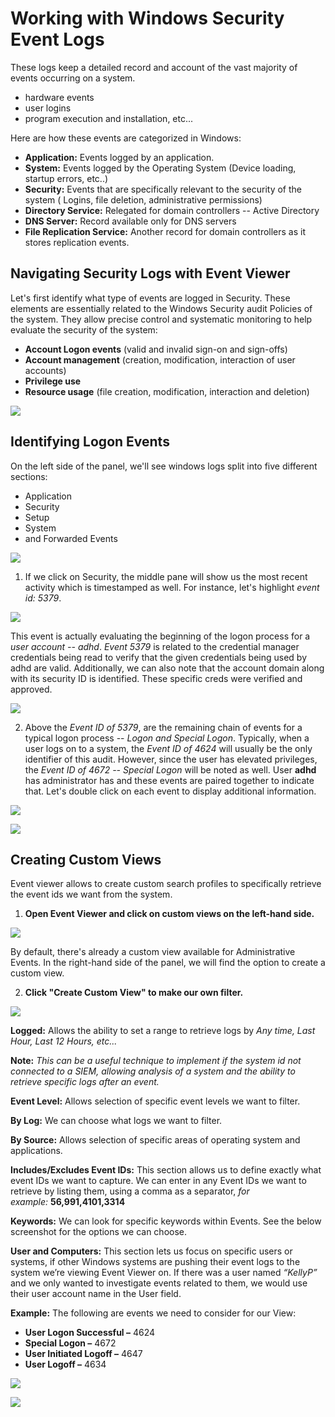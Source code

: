 

# Working with Windows Security Event Logs


These logs keep a detailed record and account of the vast majority of  events occurring on a system. 
- hardware events
- user logins
- program execution and installation, etc...

Here are how these events are categorized in Windows: 

- **Application:** Events logged by an application.
- **System:** Events logged by the Operating System (Device loading, startup errors, etc..)
- **Security:** Events that are specifically relevant to the security of the system ( Logins, file deletion, administrative permissions)
- **Directory Service:** Relegated for domain controllers -- Active Directory
- **DNS Server:** Record available only for DNS servers
- **File Replication Service:** Another record for domain controllers as it stores replication events.

## Navigating Security Logs with Event Viewer

Let's first identify what type of events are logged in Security. These elements are essentially related to the Windows Security audit Policies of the system. They allow precise control and systematic monitoring to help evaluate the security of the system:

- **Account Logon events** (valid and invalid sign-on and sign-offs)
- **Account management** (creation, modification, interaction of user accounts)
- **Privilege use**
- **Resource usage** (file creation, modification, interaction and deletion)

![](images/20240518120332.png)

## Identifying Logon Events

On the left side of the panel, we'll see windows logs split into five different sections:
- Application
- Security
- Setup 
- System
- and Forwarded Events

![](images/20240518122343.png)


1. If we click on Security, the middle pane will show us the most recent activity which is timestamped as well. For instance, let's highlight *event id: 5379*.

![](images/20240518122932.png)

This event is actually evaluating the beginning of the logon process for a *user account -- adhd*.
*Event 5379* is related to the credential manager credentials being read to verify that the given credentials being used by adhd are valid. Additionally, we can also note that the account domain along with its security ID is identified. These specific creds were verified and approved.

![](images/20240518124226.png)


2. Above the *Event ID of 5379*, are the remaining chain of events for a typical logon process -- *Logon and Special Logon*. Typically, when a user logs on to a system, the *Event ID of 4624* will usually be the only identifier of this audit. However, since the user has elevated privileges, the *Event ID of 4672 -- Special Logon* will be noted as well. User **adhd** has administrator has and these events are paired together to indicate that. Let's double click on each event to display additional information.

![](images/20240518130724.png)


![](images/20240518132537.png)


## Creating Custom Views 

Event viewer allows to create custom search profiles to specifically retrieve the event ids we want from the system.

1. **Open Event Viewer and click on custom views on the left-hand side.**

![](images/20240518133238.png)

By default, there's already a custom view available for Administrative Events. In the right-hand side of the panel, we will find the option to create a custom view.

2. **Click "Create Custom View" to make our own filter.**

![](images/20240518133702.png)


**Logged:** Allows the ability to set a range to retrieve logs by *Any time, Last Hour, Last 12 Hours, etc...*

**Note:** *This can be a useful technique to implement if the system id not connected to a SIEM, allowing analysis of a system and the ability to retrieve specific logs after an event.*

**Event Level:** Allows selection of specific event levels we want to filter.

**By Log:** We can choose what logs we want to filter.

**By Source:** Allows selection of specific areas of operating system and applications.

**Includes/Excludes Event IDs:** This section allows us to define exactly what event IDs we want to capture. We can enter in any Event IDs we want to retrieve by listing them, using a comma as a separator, *for example:* **56,991,4101,3314**

**Keywords:** We can look for specific keywords within Events. See the below screenshot for the options we can choose.

**User and Computers:** This section lets us focus on specific users or systems, if other Windows systems are pushing their event logs to the system we’re viewing Event Viewer on. If there was a user named *“KellyP”* and we only wanted to investigate events related to them, we would use their user account name in the User field.


**Example:** The following are events we need to consider for our View:

- **User Logon Successful –** 4624
- **Special Logon –** 4672
- **User Initiated Logoff –** 4647
- **User Logoff –** 4634

![](images/20240518214715.png)


![](images/20240518214827.png)
